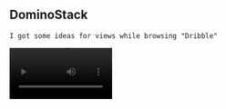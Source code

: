 
## DominoStack
    I got some ideas for views while browsing "Dribble"

<video src='https://drive.google.com/file/d/1ga80WkBifqTjPaPYba9HktmbDA4pEtZH/view?usp=sharing' width=180/>

